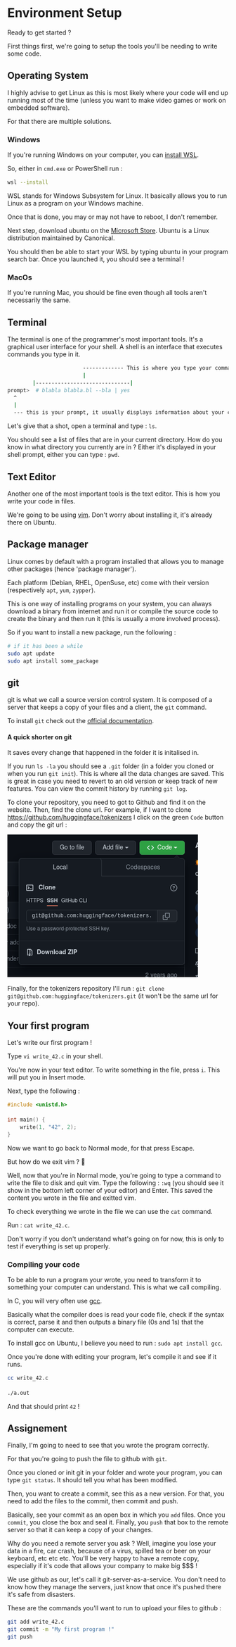 # Environment Setup

Ready to get started ?

First things first, we're going to setup the tools you'll be needing to write some code.

## Operating System

I highly advise to get Linux as this is most likely where your code will end up running most of the time (unless you want to make video games or work on embedded software).

For that there are multiple solutions.

### Windows

If you're running Windows on your computer, you can [install WSL](https://docs.microsoft.com/en-us/windows/wsl/install).

So, either in `cmd.exe` or PowerShell run :

```sh
wsl --install
```

WSL stands for Windows Subsystem for Linux. It basically allows you to run Linux as a program on your Windows machine.

Once that is done, you may or may not have to reboot, I don't remember.

Next step, download ubuntu on the [Microsoft Store](https://www.microsoft.com/en-us/p/ubuntu/9nblggh4msv6#activetab=pivot:overviewtab). Ubuntu is a Linux distribution maintained by Canonical.

You should then be able to start your WSL by typing ubuntu in your program search bar. Once you launched it, you should see a terminal !

### MacOs

If you're running Mac, you should be fine even though all tools aren't necessarily the same.

## Terminal

The terminal is one of the programmer's most important tools. It's a graphical user interface for your shell.
A shell is an interface that executes commands you type in it.

```sh
                        ------------- This is where you type your commands
                        |
        |------------------------------|
prompt>  # blabla blabla.bl --bla | yes
  ^
  |
  --- this is your prompt, it usually displays information about your current path, time, etc
```

Let's give that a shot, open a terminal and type : `ls`.

You should see a list of files that are in your current directory. How do you know in what directory you currently are in ? Either it's displayed in your shell prompt, either you can type : `pwd`.

## Text Editor

Another one  of the most important tools is the text editor. This is how you write your code in files.

We're going to be using [vim](https://www.vim.org/). Don't worry about installing it, it's already there on Ubuntu.

## Package manager

Linux comes by default with a program installed that allows you to manage other packages (hence 'package manager').

Each platform (Debian, RHEL, OpenSuse, etc) come with their version (respectively `apt`, `yum`, `zypper`).

This is one way of installing programs on your system, you can always download a binary from internet and run it or compile the source code to create the binary and then run it (this is usually a more involved process).

So if you want to install a new package, run the following :

```sh
# if it has been a while
sudo apt update
sudo apt install some_package
```

## git

git is what we call a source version control system. It is composed of a server that keeps a copy of your files and a client, the `git` command.

To install `git` check out the [official documentation](https://git-scm.com/book/en/v2/Getting-Started-Installing-Git).

#### A quick shorter on git

It saves every change that happened in the folder it is initalised in.

If you run `ls -la` you should see a `.git` folder (in a folder you cloned or when you run `git init`). This is where all the data changes are saved. This is great in case you need to revert to an old version or keep track of new features.
You can view the commit history by running `git log`.

To clone your repository, you need to got to Github and find it on the website. Then, find the clone url. For example, if I want to clone https://github.com/huggingface/tokenizers I click on the green `Code` button and copy the git url :

![tokenizers repo home page with Code button clicked and mouse hovering copy button next to git url](get_clone_url.png)

Finally, for the tokenizers repository I'll run : `git clone git@github.com:huggingface/tokenizers.git` (it won't be the same url for your repo).

## Your first program

Let's write our first program !

Type `vi write_42.c` in your shell.

You're now in your text editor. To write something in the file, press `i`. This will put you in Insert mode.

Next, type the following :

```c
#include <unistd.h>

int main() {
    write(1, "42", 2);
}
```

Now we want to go back to Normal mode, for that press Escape.

But how do we exit vim ? :thinking:

Well, now that you're in Normal mode, you're going to type a command to `w`rite the file to disk and `q`uit vim. Type the following : `:wq` (you should see it show in the bottom left corner of your editor) and Enter. This saved the content you wrote in the file and exitted vim.

To check everything we wrote in the file we can use the `cat` command.

Run : `cat write_42.c`.

Don't worry if you don't understand what's going on for now, this is only to test if everything is set up properly.

### Compiling your code

To be able to run a program your wrote, you need to transform it to something your computer can understand. This is what we call compiling.

In C, you will very often use [gcc](https://gcc.gnu.org/).

Basically what the compiler does is read your code file, check if the syntax is correct, parse it and then outputs a binary file (0s and 1s) that the computer can execute.

To install gcc on Ubuntu, I believe you need to run : `sudo apt install gcc`.

Once you're done with editing your program, let's compile it and see if it runs.

```sh
cc write_42.c

./a.out
```

And that should print `42` !

## Assignement

Finally, I'm going to need to see that you wrote the program correctly.

For that you're going to push the file to github with `git`.

Once you cloned or init git in your folder and wrote your program, you can type `git status`. It should tell you what has been modified.

Then, you want to create a commit, see this as a new version. For that, you need to add the files to the commit, then commit and push.

Basically, see your commit as an open box in which you `add` files. Once you `commit`, you close the box and seal it. Finally, you `push` that box to the remote server so that it can keep a copy of your changes.

Why do you need a remote server you ask ? Well, imagine you lose your data in a fire, car crash, because of a virus, spilled tea or beer on your keyboard, etc etc etc. You'll be very happy to have a remote copy, especially if it's code that allows your company to make big $$$ !

We use github as our, let's call it git-server-as-a-service. You don't need to know how they manage the servers, just know that once it's pushed there it's safe from disasters.

These are the commands you'll want to run to upload your files to github :

```sh
git add write_42.c
git commit -m "My first program !"
git push
```

